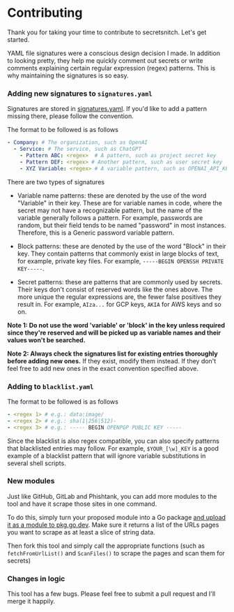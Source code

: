 # Contributing

Thank you for taking your time to contribute to secretsnitch. Let's get started.

YAML file signatures were a conscious design decision I made. In addition to looking pretty, they help me quickly comment out secrets or write comments explaining certain regular expression (regex) patterns. This is why maintaining the signatures is so easy.

### Adding new signatures to `signatures.yaml`

Signatures are stored in [signatures.yaml](signatures.yaml). If you'd like to add a pattern missing there, please follow the convention.

The format to be followed is as follows

```yaml
- Company: # The organization, such as OpenAI
  - Service: # The service, such as ChatGPT
    - Pattern ABC: <regex>  # A pattern, such as project secret key
    - Pattern DEF: <regex> # Another pattern, such as user secret key
    - XYZ Variable: <regex> # A variable pattern, such as OPENAI_API_KEY
```

There are two types of signatures 

- Variable name patterns: these are denoted by the use of the word "Variable" in their key. These are for variable names in code, where the secret may not have a recognizable pattern, but the name of the variable generally follows a pattern.
For example, passwords are random, but their field tends to be named "password" in most instances. Therefore, this is a Generic password variable pattern.

- Block patterns: these are denoted by the use of the word "Block" in their key. They contain patterns that commonly exist in large blocks of text, for example, private key files.
For example, `-----BEGIN OPENSSH PRIVATE KEY-----`.

- Secret patterns: these are patterns that are commonly used by secrets. Their keys don't consist of reserved words like the ones above. The more unique the regular expressions are, the fewer false positives they result in.
For example, `AIza...` for GCP keys, `AKIA` for AWS keys and so on.

**Note 1: Do not use the word 'variable' or 'block' in the key unless required since they're reserved and will be picked up as variable names and their values won't be searched.**

**Note 2: Always check the signatures list for existing entries thoroughly before adding new ones.** If they exist, modify them instead. If they don't feel free to add new ones in the exact convention specified above.

### Adding to `blacklist.yaml`

The format to be followed is as follows

```yaml
- <regex 1> # e.g.: data:image/
- <regex 2> # e.g.: sha(1|256|512)-
- <regex 3> # e.g.: ----- BEGIN OPENPGP PUBLIC KEY -----
```

Since the blacklist is also regex compatible, you can also specify patterns that blacklisted entries may follow. For example, `$YOUR_[\w]_KEY` is a good example of a blacklist pattern that will ignore variable substitutions in several shell scripts.

### New modules

Just like GitHub, GitLab and Phishtank, you can add more modules to the tool and have it scrape those sites in one command.

To do this, simply turn your proposed module into a Go package [and upload it as a module to pkg.go.dev](https://go.dev/doc/modules/publishing). Make sure it returns a list of the URLs pages you want to scrape as at least a slice of string data.

Then fork this tool and simply call the appropriate functions (such as `fetchFromUrlList()` and `ScanFiles()` to scrape the pages and scan them for secrets)

### Changes in logic

This tool has a few bugs. Please feel free to submit a pull request and I'll merge it happily.
